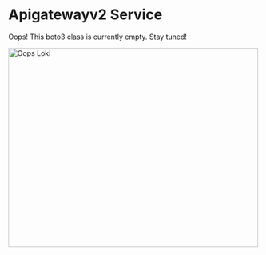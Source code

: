 # Apigatewayv2 Service

Oops! This boto3 class is currently empty. Stay tuned!

<img src="./aws_resource_validator/images/oops_loki.png" width="500" height="400" title="Oops Loki">
